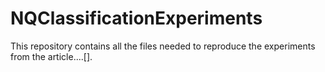# NQClassificationExperiments
This repository contains all the files needed to reproduce the experiments from the article....[].
